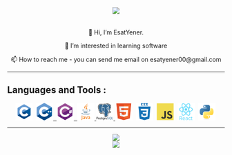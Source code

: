 <div id="header" align="center">
  <img src="https://media.giphy.com/media/M9gbBd9nbDrOTu1Mqx/giphy.gif" width="100"/>
  <div><br>
    <p>👋 Hi, I’m EsatYener.</p>
    <p>👀 I’m interested in learning software</p>
    <p >📫 How to reach me - you can send me email on esatyener00@gmail.com </p>
</div>
</div>
<hr>

 ## Languages and Tools :

<div align="center">
 
  <img src="https://raw.githubusercontent.com/github/explore/f3e22f0dca2be955676bc70d6214b95b13354ee8/topics/c/c.png" width="40" height="40" alt="c logo">&nbsp;
  <a href="https://www.w3schools.com/cpp/" rel="nofollow"> <img src="https://raw.githubusercontent.com/devicons/devicon/master/icons/cplusplus/cplusplus-original.svg" alt="cplusplus" width="40" height="40">&nbsp;
  <img src="https://raw.githubusercontent.com/devicons/devicon/master/icons/csharp/csharp-original.svg" alt="csharp" width="40" height="40">&nbsp;
  <img src="https://raw.githubusercontent.com/github/explore/5b3600551e122a3277c2c5368af2ad5725ffa9a1/topics/java/java.png" width="40" height="40" alt="java logo">
  <a href="https://www.postgresql.org" rel="nofollow"> <img src="https://raw.githubusercontent.com/devicons/devicon/master/icons/postgresql/postgresql-original-wordmark.svg" alt="postgresql" width="40" height="40" style="max-width: 100%;"> </a>
  <img src="https://github.com/devicons/devicon/blob/master/icons/html5/html5-original.svg" title="HTML5" alt="HTML" width="40" height="40"/>&nbsp;
  <img src="https://github.com/devicons/devicon/blob/master/icons/css3/css3-plain-wordmark.svg"  title="CSS3" alt="CSS" width="40" height="40"/>&nbsp;
  <img src="https://github.com/devicons/devicon/blob/master/icons/javascript/javascript-original.svg" title="JavaScript" alt="JavaScript" width="40" height="40"/>&nbsp;
  <img src="https://github.com/devicons/devicon/blob/master/icons/react/react-original-wordmark.svg" title="React" alt="React" width="40" height="40"/>&nbsp;
  <img src="https://github.com/devicons/devicon/blob/master/icons/python/python-original.svg" title="Python" alt="Python" width="40" height="40"/>&nbsp;
</div>
<hr>


<div style="display: flex; justify-content: center;">
  <img src="https://github-readme-stats.vercel.app/api/top-langs/?username=EsatYener&layout=compact&theme=tokyonight&bg_color=0d1117&title_color=58a6ff&text_color=c9d1d9&icon_color=79c0ff&card_width=300">
</div>

<div style="display: flex; justify-content: center;">
  <img src="https://github-readme-stats.vercel.app/api?username=EsatYener&show_icons=true&theme=tokyonight&bg_color=0d1117&title_color=58a6ff&text_color=c9d1d9&icon_color=79c0ff&card_width=300">
</div>
